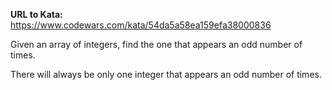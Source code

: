 **URL to Kata:** https://www.codewars.com/kata/54da5a58ea159efa38000836

Given an array of integers, find the one that appears an odd number of times.

There will always be only one integer that appears an odd number of times.